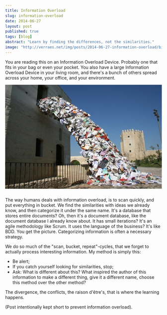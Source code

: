 ```yaml
---
title: Information Overload
slug: information-overload
date: 2014-06-27
layout: post
published: true
tags: [blog]
abstract: "Learn by finding the differences, not the similarities."
image: "http://verraes.net/img/posts/2014-06-27-information-overload/biografias-alicia-martin-2.jpeg"
---
```



You are reading this on an Information Overload Device. Probably one that fits in your bag or even your pocket. You also have a large Information Overload Device in your living room, and there's a bunch of others spread across your home, your office, and your environment.

<img style="margin-bottom: 10px" src="/img/posts/2014-06-27-information-overload/biografias-alicia-martin-2.jpeg" alt="Information Overload">


The way humans deals with information overload, is to scan quickly, and put everything in bucket. We find the similarities with ideas we already know, and then categorize it under the same name. It's a database that stores entire documents? Oh, then it's a document database, like the document database I already know about. It has small iterations? It's an agile methodology like Scrum. It uses the language of the business? It's like BDD. You get the picture. Categorizing information is often a necessary strategy.

We do so much of the "scan, bucket, repeat"-cycles, that we forget to actually process interesting information. My method is simply this:

- Be alert;
- If you catch yourself looking for similarities, stop;
- Ask: What is different about this? What inspired the author of this information to make a different thing, give it a different name, choose this method over the other method?

The divergence, the conflicts, the raison d'être's, that is where the learning happens.

(Post intentionally kept short to prevent information overload).